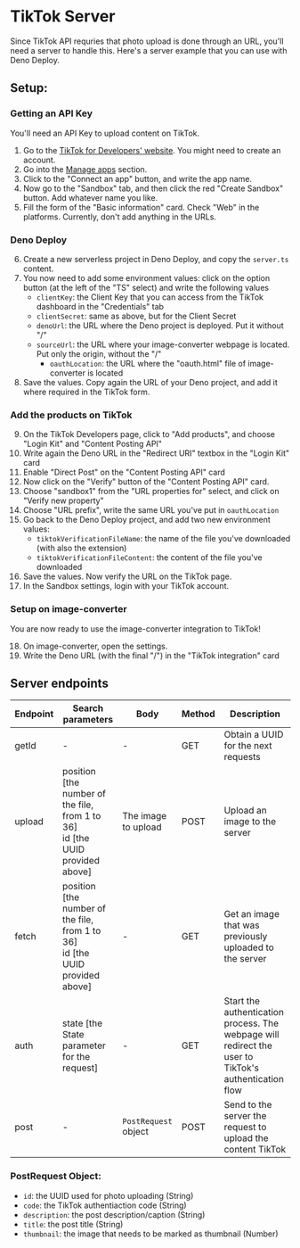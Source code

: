# TikTok Server

Since TikTok API requries that photo upload is done through an URL, you'll need
a server to handle this. Here's a server example that you can use with Deno
Deploy.

## Setup:

### Getting an API Key

You'll need an API Key to upload content on TikTok.

1. Go to the
   [TikTok for Developers' website](https://developers.tiktok.com/apps/). You
   might need to create an account.
2. Go into the [Manage apps](https://developers.tiktok.com/apps/) section.
3. Click to the "Connect an app" button, and write the app name.
4. Now go to the "Sandbox" tab, and then click the red "Create Sandbox" button.
   Add whatever name you like.
5. Fill the form of the "Basic information" card. Check "Web" in the platforms.
   Currently, don't add anything in the URLs.

### Deno Deploy

6. Create a new serverless project in Deno Deploy, and copy the `server.ts`
   content.
7. You now need to add some environment values: click on the option button (at
   the left of the "TS" select) and write the following values
   - `clientKey`: the Client Key that you can access from the TikTok dashboard
     in the "Credentials" tab
   - `clientSecret`: same as above, but for the Client Secret
   - `denoUrl`: the URL where the Deno project is deployed. Put it without "/"
   - `sourceUrl`: the URL where your image-converter webpage is located. Put
     only the origin, without the "/"
     - `oauthLocation`: the URL where the "oauth.html" file of image-converter
       is located
8. Save the values. Copy again the URL of your Deno project, and add it where
   required in the TikTok form.

### Add the products on TikTok

9. On the TikTok Developers page, click to "Add products", and choose "Login
   Kit" and "Content Posting API"
10. Write again the Deno URL in the "Redirect URI" textbox in the "Login Kit"
    card
11. Enable "Direct Post" on the "Content Posting API" card
12. Now click on the "Verify" button of the "Content Posting API" card.
13. Choose "sandbox1" from the "URL properties for" select, and click on "Verify
    new property"
14. Choose "URL prefix", write the same URL you've put in `oauthLocation`
15. Go back to the Deno Deploy project, and add two new environment values:
    - `tiktokVerificationFileName`: the name of the file you've downloaded (with
      also the extension)
    - `tiktokVerificationFileContent`: the content of the file you've downloaded
16. Save the values. Now verify the URL on the TikTok page.
17. In the Sandbox settings, login with your TikTok account.

### Setup on image-converter

You are now ready to use the image-converter integration to TikTok!

18. On image-converter, open the settings.
19. Write the Deno URL (with the final "/") in the "TikTok integration" card

## Server endpoints

| Endpoint | Search parameters                                                                | Body                 | Method | Description                                                                                          |
| -------- | -------------------------------------------------------------------------------- | -------------------- | ------ | ---------------------------------------------------------------------------------------------------- |
| getId    | -                                                                                | -                    | GET    | Obtain a UUID for the next requests                                                                  |
| upload   | position [the number of the file, from 1 to 36]</br>id [the UUID provided above] | The image to upload  | POST   | Upload an image to the server                                                                        |
| fetch    | position [the number of the file, from 1 to 36]</br>id [the UUID provided above] | -                    | GET    | Get an image that was previously uploaded to the server                                              |
| auth     | state [the State parameter for the request]                                      | -                    | GET    | Start the authentication process. The webpage will redirect the user to TikTok's authentication flow |
| post     | -                                                                                | `PostRequest` object | POST   | Send to the server the request to upload the content TikTok                                          |

### PostRequest Object:

- `id`: the UUID used for photo uploading (String)
- `code`: the TikTok authentiaction code (String)
- `description`: the post description/caption (String)
- `title`: the post title (String)
- `thumbnail`: the image that needs to be marked as thumbnail (Number)
